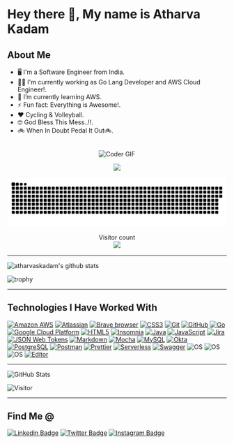 # Hey there 👋, My name is Atharva Kadam

## About Me

- 🖥️ I'm a Software Engineer from India.
- 👨‍💻 I'm currently working as Go Lang Developer and AWS Cloud Engineer!.
- 🌱 I’m currently learning AWS.
- ⚡ Fun fact: Everything is Awesome!.
- ❤️ Cycling & Volleyball.
- 🤓 God Bless This Mess..!!.
- 🚲 When In Doubt Pedal It Out🚲.

<p align="center">
<br>
<img alt="Coder GIF" height=250 width=479 src="https://cdn.dribbble.com/users/730703/screenshots/6581243/avento.gif" />
</p>

<p align="center">
    <img src="https://repository-images.githubusercontent.com/462900780/0a10af70-6cbf-46df-9071-0ff586a3b1d6"/>
</p>



![Contributions](./contributions.svg)

<p align="center">
  Visitor count<br>
  <img src="https://profile-counter.glitch.me/atharvaskadam/count.svg"/>
</p>

---

![atharvaskadam's github stats](https://github-readme-stats.vercel.app/api?username=atharvaskadam&show_icons=true&theme=radical)

![trophy](https://github-profile-trophy.vercel.app/?username=atharvaskadam&theme=gruvbox&no-frame=false&row=2&&margin-w=20&no-bg=false)

---

## Technologies I Have Worked With

[![Amazon AWS](https://img.shields.io/badge/Amazon%20AWS-%23F7DF1C?style=for-the-badge&logo=amazon-aws&logoColor=000000)](https://aws.amazon.com/)
[![Atlassian](https://img.shields.io/badge/Atlassian-0052CC?style=for-the-badge&logo=atlassian&logoColor=white)](https://www.atlassian.com/)
[![Brave browser](https://img.shields.io/badge/-Brave_Browser-FB542B?style=for-the-badge&logo=brave&logoColor=white)](https://brave.com/)
[![CSS3](https://img.shields.io/badge/-CSS3-%231572B6?style=for-the-badge&logo=css3)](https://developer.mozilla.org/en-US/docs/Web/CSS)
[![Git](https://img.shields.io/badge/-Git-black?style=for-the-badge&logo=git)](https://git-scm.com/)
[![GitHub](https://img.shields.io/badge/-GitHub-181717?style=for-the-badge&logo=github)](https://github.com/atharvaskadam)
[![Go](https://img.shields.io/badge/Go-00ADD8?style=for-the-badge&logo=go&logoColor=white)](https://go.dev/)
[![Google Cloud Platform](https://img.shields.io/badge/-Google_Cloud_Platform-1a73e8?style=for-the-badge&logo=google-cloud&logoColor=white)](https://cloud.google.com/)
[![HTML5](https://img.shields.io/badge/-HTML5-%23E44D27?style=for-the-badge&logo=html5&logoColor=ffffff)](https://developer.mozilla.org/en-US/docs/Glossary/HTML5)
[![Insomnia](https://img.shields.io/badge/-Insomnia-5849BE?style=for-the-badge&logo=insomnia&logoColor=white)](https://insomnia.rest/)
[![Java](https://img.shields.io/badge/-java-E34A86?style=for-the-badge&logo=java)](https://www.java.com/en/)
[![JavaScript](https://img.shields.io/badge/-JavaScript-%23F7DF1C?style=for-the-badge&logo=javascript&logoColor=000000&labelColor=%23F7DF1C&color=%23FFCE5A)](https://www.javascript.com/)
[![Jira](https://img.shields.io/badge/Jira-0052CC?style=for-the-badge&logo=jira&logoColor=white)](https://www.atlassian.com/software/jira)
[![JSON Web Tokens](https://img.shields.io/badge/JSON%20Web%20Tokens-000000?style=for-the-badge&logo=json-web-tokens&logoColor=white)](https://jwt.io/)
[![Markdown](https://img.shields.io/badge/Markdown-000000?style=for-the-badge&logo=markdown&logoColor=white)](https://www.markdownguide.org/)
[![Mocha](https://img.shields.io/badge/Mocha-8D6748?style=for-the-badge&logo=mocha&logoColor=white)](https://mochajs.org/)
[![MySQL](https://img.shields.io/badge/MySQL-4479A1?style=for-the-badge&logo=mysql&logoColor=white)](https://www.mysql.com/)
[![Okta](https://img.shields.io/badge/Okta-007DC1?style=for-the-badge&logo=okta&logoColor=white)](https://www.okta.com/)
[![PostgreSQL](https://img.shields.io/badge/-PostgreSQL-336791?style=for-the-badge&logo=postgresql&logoColor=white)](https://www.postgresql.org/)
[![Postman](https://img.shields.io/badge/Postman-FF6C37?style=for-the-badge&logo=postman&logoColor=white)](https://www.postman.com/)
[![Prettier](https://img.shields.io/badge/-Prettier-F7B93E?style=for-the-badge&logo=prettier&logoColor=black)](https://prettier.io/)
[![Serverless](https://img.shields.io/badge/Serverless-FD5750?style=for-the-badge&logo=serverless&logoColor=white)](https://www.serverless.com/)
[![Swagger](https://img.shields.io/badge/Swagger-85EA2D?style=for-the-badge&logo=swagger&logoColor=black)](https://swagger.io/)
![OS](https://img.shields.io/badge/OS-Windows-informational?style=for-the-badge&logo=windows&logoColor=white)
![OS](https://img.shields.io/badge/OS-macOS-informational?style=for-the-badge&logo=apple&logoColor=white)
![OS](https://img.shields.io/badge/OS-Linux-informational?style=for-the-badge&logo=linux&logoColor=white)
[![Editor](https://img.shields.io/badge/Editor-VSCode-blue?style=for-the-badge&logo=visual-studio-code&logoColor=white)](https://code.visualstudio.com/)

---

![GitHub Stats](https://github-readme-streak-stats.herokuapp.com/?user=atharvaskadam&theme=highcontrast)

![Visitor](https://visitor-badge.glitch.me/badge?page_id=atharvaskadam.atharvaskadam)

---

## Find Me @

[![Linkedin Badge](https://img.shields.io/badge/-atharva--kadam--93a567237-blue?style=for-the-badge&logo=Linkedin&logoColor=white&link=https://www.linkedin.com/in/atharva-kadam-93a567237/)](https://www.linkedin.com/in/atharva-kadam-93a567237)
[![Twitter Badge](https://img.shields.io/badge/-_ASK_04_-blue?style=for-the-badge&logo=twitter&logoColor=white)](https://twitter.com/_ASK_04_)
[![Instagram Badge](https://img.shields.io/badge/-its_ask_04-red?style=for-the-badge&logo=instagram&logoColor=white)](https://www.instagram.com/its_ask_04/)

